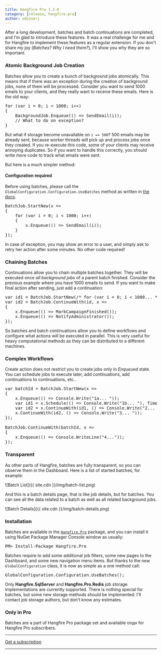 ```yaml
---
title: Hangfire Pro 1.2.0
category: [release, hangfire-pro]
author: odinserj
---
```


After a long development, batches and batch continuations are completed, and I'm glad to introduce these features. It was a real challenge for me and for Hangfire to implement these features as a regular extension. If you don't share my joy (*Batches? Why I need them?*), I'll show you why they are so important.

### Atomic Background Job Creation

Batches allow you to create a bunch of background jobs atomically. This means that if there was an exception during the creation of background jobs, none of them will be processed. Consider you want to send 1000 emails to your clients, and they really want to receive these emails. Here is the old way:

<pre><span class="keywd">for</span> (<span class="keywd">var</span> i = 0; i &lt; 1000; i++)
{
    <span class="type">BackgroundJob</span>.Enqueue(() => SendEmail(i));
    <span class="comm">// What to do on exception?</span>
}</pre>

But what if storage become unavailable on `i == 500`? 500 emails may be already sent, because worker threads will pick up and process jobs once they created. If you re-execute this code, some of your clients may receive annoying duplicates. So if you want to handle this correctly, you should write more code to track what emails were sent. 

But here is a much simpler method:

<div class="alert alert-warning">
    <h4>Configuration required</h4>
    <p>Before using batches, please call the <code>GlobalConfiguration.Configuration.UseBatches</code> method as written in <a href="http://docs.hangfire.io/en/latest/background-methods/using-batches.html#installation">the docs</a>.</p>
</div>

<pre><span class="type">BatchJob</span>.StartNew(x =>
{
    <span class="keywd">for</span> (<span class="keywd">var</span> i = 0; i &lt; 1000; i++)
    {
        x.Enqueue(() => SendEmail(i));
    }
});</pre>

In case of exception, you may show an error to a user, and simply ask to retry her action after some minutes. No other code required!

### Chaining Batches

Continuations allow you to chain multiple batches together. They will be executed once *all background jobs* of a parent batch finished. Consider the previous example where you have 1000 emails to send. If you want to make final action after sending, just add a continuation:

<pre><span class="keywd">var</span> id1 = <span class="type">BatchJob</span>.StartNew(<span class="comm">/* for (var i = 0; i &lt; 1000... */</span>);
<span class="keywd">var</span> id2 = <span class="type">BatchJob</span>.ContinueWith(id, x => 
{
    x.Enqueue(() => MarkCampaignFinished());
    x.Enqueue(() => NotifyAdministrator());
});</pre>

So batches and batch continuations allow you to define workflows and configure what actions will be executed in parallel. This is very useful for heavy computational methods as they can be distributed to a different machines.

### Complex Workflows

Create action does not restrict you to create jobs only in *Enqueued* state. You can schedule jobs to execute later, add continuations, add continuations to continuations, etc..

<pre><span class="keywd">var</span> batchId = <span class="type">BatchJob</span>.StartNew(x =>
{
    x.Enqueue(() => <span class="type">Console</span>.Write(<span class="string">"1a... "</span>));
    <span class="keywd">var</span> id1 = x.Schedule(() => <span class="type">Console</span>.Write(<span class="string">"1b... "</span>), <span class="type">TimeSpan</span>.FromSeconds(1));
    <span class="keywd">var</span> id2 = x.ContinueWith(id1, () => <span class="type">Console</span>.Write(<span class="string">"2... "</span>));
    x.ContinueWith(id2, () => <span class="type">Console</span>.Write(<span class="string">"3... "</span>));
});

<span class="type">BatchJob</span>.ContinueWith(batchId, x =>
{
    x.Enqueue(() => <span class="type">Console</span>.WriteLine(<span class="string">"4..."</span>));
});</pre>

### Transparent

As other parts of Hangfire, batches are fully transparent, so you can observe them in the Dashboard. Here is a list of started batches, for example:

![Batch List]({{ site.cdn }}/img/batch-list.png)

And this is a batch details page, that is like job details, but for batches. You can see all the data related to a batch as well as all related background jobs.

![Batch Details]({{ site.cdn }}/img/batch-details.png)

### Installation

Batches are available in the [`Hangfire.Pro`](https://nuget.hangfire.io/feeds/hangfire-pro/Hangfire.Pro/) package, and you can install it using NuGet Package Manager Console window as usually:

<pre class="nuget-install">PM> Install-Package Hangfire.Pro</pre>

Batches require to add some additional job filters, some new pages to the Dashboard, and some new navigation menu items. But thanks to the new `GlobalConfiguration` class, it is now as simple as a one method call:

<pre><span class="type">GlobalConfiguration</span>.Configuration.UseBatches();</pre>

<div class="alert alert-info">
	Only <strong>Hangfire.SqlServer</strong> and <strong>Hangfire.Pro.Redis</strong> job storage implementations are currently supported. There is nothing special for batches, but some new storage methods should be implemented. I'll contact job storage authors, but don't know any estimates.
</div>

### Only in Pro

Batches are a part of Hangfire Pro package set and available onдн for Hangfire Pro subscribers.

<div class="text-center">
    <hr>
    <a class="btn btn-lg btn-success" href="/subscriptions/">Get a subscription</a>
    <hr>
</div>
